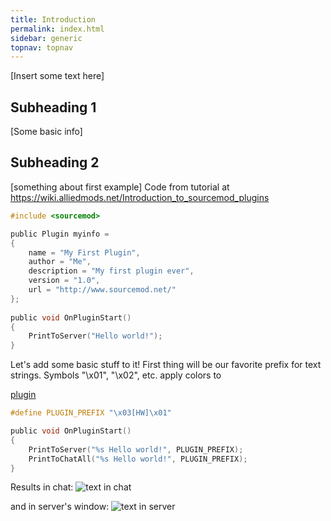```yaml
---
title: Introduction
permalink: index.html
sidebar: generic
topnav: topnav
---
```


[Insert some text here]

## Subheading 1

[Some basic info]

## Subheading 2

[something about first example]
Code from tutorial at https://wiki.alliedmods.net/Introduction_to_sourcemod_plugins

```c
#include <sourcemod>

public Plugin myinfo =
{
	name = "My First Plugin",
	author = "Me",
	description = "My first plugin ever",
	version = "1.0",
	url = "http://www.sourcemod.net/"
};
 
public void OnPluginStart()
{
	PrintToServer("Hello world!");
}
```

Let's add some basic stuff to it! 
First thing will be our favorite prefix for text strings. Symbols "\x01", "\x02", etc. apply colors to

<a href="https://github.com/DiretideCandy/Blade-Symphony-Plugin-Examples/blob/master/addons/sourcemod/scripting/examples/hello_world_modified.sp">plugin</a>
```c
#define PLUGIN_PREFIX "\x03[HW]\x01"

public void OnPluginStart()
{
	PrintToServer("%s Hello world!", PLUGIN_PREFIX);
	PrintToChatAll("%s Hello world!", PLUGIN_PREFIX);
}
```

Results in chat:
<img class="img-responsive img-full" src="{{ site.baseurl }}/img/index_hw_chat.png" alt="text in chat">

and in server's window:
<img class="img-responsive img-full" src="{{ site.baseurl }}/img/index_hw_server.png" alt="text in server">